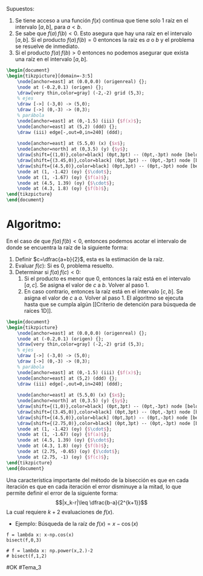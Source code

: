 Supuestos:
1. Se tiene acceso a una función $f(x)$ continua que tiene solo $1$ raíz en el intervalo $[a,b]$, para $a<b$.
2. Se sabe que $f(a)\,f(b)<0$. Esto asegura que hay una raíz en el intervalo $[a,b]$. Si el producto $f(a)\,f(b)=0$ entonces la raíz es $a$ o $b$ y el problema se resuelve de inmediato.
3. Si el producto $f(a)\,f(b)>0$ entonces no podemos asegurar que exista una raíz en el intervalo $[a,b]$.
```tikz
\begin{document}
\begin{tikzpicture}[domain=-3:5]
	\node[anchor=east] at (0.0,0.0) (origenreal) {};
	\node at (-0.2,0.1) (origen) {};
	\draw[very thin,color=gray] (-2,-2) grid (5,3);	
	% ejes
	\draw [->] (-3,0) -> (5,0);
	\draw [->] (0,-3) -> (0,3);
	% parábola
	\node[anchor=east] at (0,-1.5) (iii) {$f(x)$};
	\node[anchor=east] at (5,2) (ddd) {};
	\draw (iii) edge[-,out=0,in=240] (ddd);
	
	\node[anchor=east] at (5.5,0) (x) {$x$};
	\node[anchor=north] at (0,3.5) (y) {$y$};
	\draw[shift={(1,0)},color=black] (0pt,3pt) -- (0pt,-3pt) node [below]{$a$};
	\draw[shift={(3.45,0)},color=black] (0pt,3pt) -- (0pt,-3pt) node [below]{$r$};
	\draw[shift={(4.5,0)},color=black] (0pt,3pt) -- (0pt,-3pt) node [below]{$b$};
	\node at (1, -1.42) (oy) {$\cdot$};
	\node at (1, -1.67) (oy) {$f(a)$};
	\node at (4.5, 1.39) (oy) {$\cdot$};
	\node at (4.3, 1.8) (oy) {$f(b)$};
\end{tikzpicture}
\end{document}
```
# Algoritmo:
En el caso de que $f(a)\,f(b)<0$, entonces podemos acotar el intervalo de donde se encuentra la raíz de la siguiente forma:
1. Definir $c=\dfrac{a+b}{2}$, esta es la estimación de la raíz.
2. Evaluar $f(c)$: Si es $0$, problema resuelto.
3. Determinar si $f(a)\,f(c)<0$:
	1. Si el producto es menor que $0$, entonces la raíz está en el intervalo $[a,c]$. Se asigna el valor de $c$ a $b$. Volver al paso 1.
	2. En caso contrario, entonces la raíz está en el intervalo $[c,b]$. Se asigna el valor de $c$ a $a$. Volver al paso 1.
El algoritmo se ejecuta hasta que se cumpla algún [[Criterio de detención para búsqueda de raíces 1D]].

```tikz
\begin{document}
\begin{tikzpicture}
	\node[anchor=east] at (0.0,0.0) (origenreal) {};
	\node at (-0.2,0.1) (origen) {};
	\draw[very thin,color=gray] (-2,-2) grid (5,3);	
	% ejes
	\draw [->] (-3,0) -> (5,0);
	\draw [->] (0,-3) -> (0,3);
	% parábola
	\node[anchor=east] at (0,-1.5) (iii) {$f(x)$};
	\node[anchor=east] at (5,2) (ddd) {};
	\draw (iii) edge[-,out=0,in=240] (ddd);
	
	\node[anchor=east] at (5.5,0) (x) {$x$};
	\node[anchor=north] at (0,3.5) (y) {$y$};
	\draw[shift={(1,0)},color=black] (0pt,3pt) -- (0pt,-3pt) node [below]{$a$};
	\draw[shift={(3.45,0)},color=black] (0pt,3pt) -- (0pt,-3pt) node [below]{$r$};
	\draw[shift={(4.5,0)},color=black] (0pt,3pt) -- (0pt,-3pt) node [below]{$b$};
	\draw[shift={(2.75,0)},color=black] (0pt,3pt) -- (0pt,-3pt) node [below]{$c$};
	\node at (1, -1.42) (oy) {$\cdot$};
	\node at (1, -1.67) (oy) {$f(a)$};
	\node at (4.5, 1.39) (oy) {$\cdot$};
	\node at (4.3, 1.8) (oy) {$f(b)$};
	\node at (2.75, -0.65) (oy) {$\cdot$};
	\node at (2.75, -1) (oy) {$f(c)$};
\end{tikzpicture}
\end{document}
```

Una característica importante del método de la bisección es que en cada iteración es que en cada iteración el error disminuye a la mitad, lo que permite definir el error de la siguiente forma: $$|x_k-r|\leq \dfrac{b-a}{2^{k+1}}$$ La cual requiere $k+2$ evaluaciones de $f(x)$.

- Ejemplo: Búsqueda de la raíz de $f(x)=x-\cos(x)$
```run-python
f = lambda x: x-np.cos(x)
bisect(f,0,3)

# f = lambda x: np.power(x,2.)-2
# bisect(f,1,2)
```

#OK
#Tema_3
